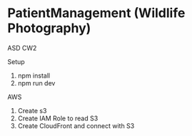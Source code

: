 # PatientManagement (Wildlife Photography)
ASD CW2

Setup

1. npm install
2. npm run dev

AWS

1. Create s3
2. Create IAM Role to read S3
3. Create CloudFront and connect with S3

